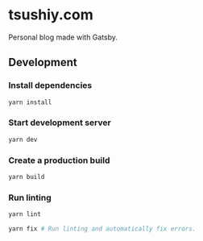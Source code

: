 # tsushiy.com

Personal blog made with Gatsby.

## Development

### Install dependencies

```sh
yarn install
```

### Start development server

```sh
yarn dev
```

### Create a production build

```sh
yarn build
```

### Run linting

```sh
yarn lint
```

```sh
yarn fix # Run linting and automatically fix errors.
```

